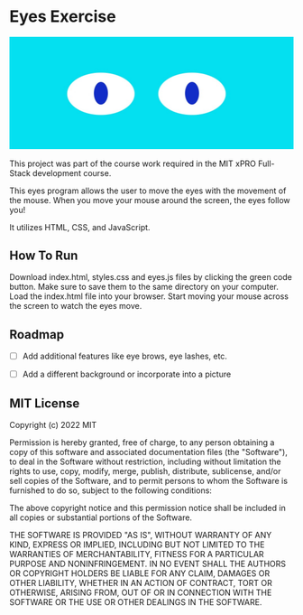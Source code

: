 # Eyes Exercise

<img src="EyesScreenshot.jpg" alt="Eyes that move with the movement of your mouse">

This project was part of the course work required in the MIT xPRO Full-Stack development course.

This eyes program allows the user to move the eyes with the movement of the mouse. When you move your mouse around the screen, the eyes follow you!

It utilizes HTML, CSS, and JavaScript.

## How To Run

Download index.html, styles.css and eyes.js files by clicking the green code button. Make sure to save them to the same directory on your computer. Load the index.html file into your browser. Start moving your mouse across the screen to watch the eyes move. 

## Roadmap

- [ ] Add additional features like eye brows, eye lashes, etc.

- [ ] Add a different background or incorporate into a picture

## MIT License

Copyright (c) 2022 MIT

Permission is hereby granted, free of charge, to any person obtaining a copy of this software and associated documentation files (the "Software"), to deal in the Software without restriction, including without limitation the rights to use, copy, modify, merge, publish, distribute, sublicense, and/or sell copies of the Software, and to permit persons to whom the Software is furnished to do so, subject to the following conditions:

The above copyright notice and this permission notice shall be included in all copies or substantial portions of the Software.

THE SOFTWARE IS PROVIDED "AS IS", WITHOUT WARRANTY OF ANY KIND, EXPRESS OR IMPLIED, INCLUDING BUT NOT LIMITED TO THE WARRANTIES OF MERCHANTABILITY, FITNESS FOR A PARTICULAR PURPOSE AND NONINFRINGEMENT. IN NO EVENT SHALL THE AUTHORS OR COPYRIGHT HOLDERS BE LIABLE FOR ANY CLAIM, DAMAGES OR OTHER LIABILITY, WHETHER IN AN ACTION OF CONTRACT, TORT OR OTHERWISE, ARISING FROM, OUT OF OR IN CONNECTION WITH THE SOFTWARE OR THE USE OR OTHER DEALINGS IN THE SOFTWARE.
